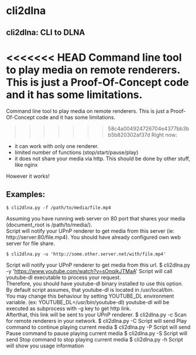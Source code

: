 cli2dlna
========

cli2dlna: CLI to DLNA
---------------------

<<<<<<< HEAD
Command line tool to play media on remote renderers.  
This is just a Proof-Of-Concept code and it has some limitations.  
=======
Command line tool to play media on remote renderers.
This is just a Proof-Of-Concept code and it has some limitations.
>>>>>>> 58c4a004924726704e4377bb3bb5b820302af37d
Right now:
- it can work with only one renderer.
- limited number of functions (stop/start/pause/play)
- it does not share your media via http.
  This should be done by other stuff, like nginx

However it works!

Examples:
---------
    $ cli2dlna.py -f /path/to/media/file.mp4
Assuming you have running web server on 80 port that shares your media (document_root is /path/to/media/).  
Script will notify your UPnP renderer to get media from this server (ie: http://server:80/file.mp4).
You should have already configured own web server for file share.

    $ cli2dlna.py -u 'http://some.other.server.net/with/file.mp4'
Script will notify your UPnP renderer to get media from this url.
    $ cli2dlna.py -y 'https://www.youtube.com/watch?v=sOnqjkJTMaA'
Script will call youtube-dl executable to process your request.  
Therefore, you should have youtube-dl binary installed to use this option.  
By default script assumes, that youtube-dl is located in /usr/local/bin.  
You may change this behaviour by setting YOUTUBE_DL environment variable.  (ex: YOUTUBE_DL=/usr/bin/youtube-dl)
youtube-dl will be executed as subprocess with -g key to get http link.  
Afterthat, this link will be sent to your UPnP renderer.
    $ cli2dlna.py -c
Scan for remote renderers in your network.
    $ cli2dlna.py -C
Script will send Play command to continue playing current media
    $ cli2dlna.py -P
Script will send Pause command to pause playing current media
    $ cli2dlna.py  -S
Script will send Stop command to stop playing current media
    $ cli2dlna.py  -h
Script will show you usage information
